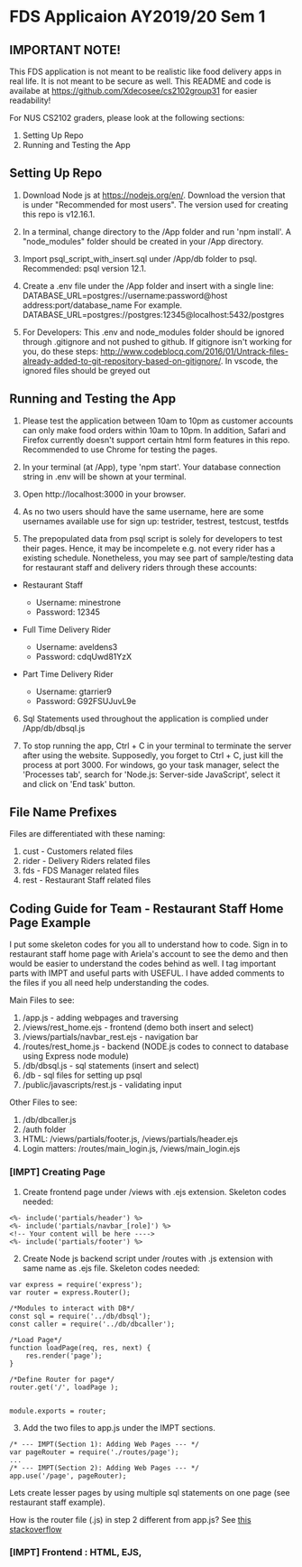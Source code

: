 #  FDS Applicaion AY2019/20 Sem 1

## IMPORTANT NOTE!
This FDS application is not meant to be realistic like food delivery apps in real life. It is not meant to be secure as well. This README and code is availabe at https://github.com/Xdecosee/cs2102group31 for easier readability!

For NUS CS2102 graders, please look at the following sections:
1. Setting Up Repo
2. Running and Testing the App

## Setting Up Repo
1. Download Node js at https://nodejs.org/en/. Download the version that is under "Recommended for most users". The version used for creating this repo is v12.16.1.
2. In a terminal, change directory to the /App folder and run 'npm install'. A "node_modules" folder should be created in your /App directory.

3. Import psql_script_with_insert.sql under /App/db folder to psql. Recommended: psql version 12.1.

4. Create a .env file under the /App folder and insert with a single line: 
DATABASE_URL=postgres://username:password@host address:port/database_name
For example. DATABASE_URL=postgres://postgres:12345@localhost:5432/postgres

5. For Developers: This .env and node_modules folder should be ignored through .gitignore and not pushed to github. If gitignore isn't working for you, do these steps: http://www.codeblocq.com/2016/01/Untrack-files-already-added-to-git-repository-based-on-gitignore/. In vscode, the ignored files should be greyed out

## Running and Testing the App
1. Please test the application between 10am to 10pm as customer accounts can only make food orders within 10am to 10pm. In addition, Safari and Firefox currently doesn't support certain html form features in this repo. Recommended to use Chrome for testing the pages. 

2. In your terminal (at /App), type 'npm start'. Your database connection string in .env will be shown at your terminal. 

3. Open http://localhost:3000 in your browser.

4. As no two users should have the same username, here are some usernames available use for sign up:
testrider, testrest, testcust, testfds 

5. The prepopulated data from psql script is solely for developers to test their pages. Hence, it may be incompelete e.g. not every rider has a existing schedule. Nonetheless, you may see part of sample/testing data for restaurant staff and delivery riders through these accounts:

* Restaurant Staff
	* Username: minestrone
	* Password: 12345

* Full Time Delivery Rider
	* Username: aveldens3
	* Password: cdqUwd81YzX

* Part Time Delivery Rider
	* Username: gtarrier9
	* Password: G92FSUJuvL9e

6. Sql Statements used throughout the application is complied under /App/db/dbsql.js


7. To stop running the app, Ctrl + C in your terminal to terminate the server after using the website. Supposedly, you forget to Ctrl + C, just kill the process at port 3000. For windows, go your task manager, select the 'Processes tab', search for 'Node.js: Server-side JavaScript', select it and click on 'End task' button.

## File Name Prefixes
Files are differentiated with these naming:
1. cust - Customers related files
2. rider - Delivery Riders related files
3. fds - FDS Manager related files
4. rest - Restaurant Staff related files

## Coding Guide for Team - Restaurant Staff Home Page Example
I put some skeleton codes for you all to understand how to code. Sign in to restaurant staff home page with Ariela's account to see the demo and then would be easier to understand the codes behind as well. I tag important parts with IMPT and useful parts with USEFUL. I have added comments to the files if you all need help understanding the codes. 

Main Files to see:
1. /app.js - adding webpages and traversing
2. /views/rest_home.ejs - frontend (demo both insert and select)
3. /views/partials/navbar_rest.ejs - navigation bar
4. /routes/rest_home.js - backend (NODE.js codes to connect to database using Express node module)
5. /db/dbsql.js - sql statements (insert and select)
6. /db - sql files for setting up psql
7. /public/javascripts/rest.js - validating input

Other Files to see:
1. /db/dbcaller.js 
2. /auth folder
3. HTML: /views/partials/footer.js, /views/partials/header.ejs
4. Login matters: /routes/main_login.js, /views/main_login.ejs


### [IMPT] Creating Page

1. Create frontend page under /views with .ejs extension. Skeleton codes needed:

```
<%- include('partials/header') %>
<%- include('partials/navbar_[role]') %>
<!-- Your content will be here ---->
<%- include('partials/footer') %>
```

2. Create Node js backend script under /routes with .js extension with same name as .ejs file. Skeleton codes needed:

```
var express = require('express');
var router = express.Router();

/*Modules to interact with DB*/ 
const sql = require('../db/dbsql');
const caller = require('../db/dbcaller');

/*Load Page*/
function loadPage(req, res, next) {
	res.render('page');
}

/*Define Router for page*/
router.get('/', loadPage );


module.exports = router;
```

3. Add the two files to app.js under the IMPT sections.

```
/* --- IMPT(Section 1): Adding Web Pages --- */
var pageRouter = require('./routes/page');
...
/* --- IMPT(Section 2): Adding Web Pages --- */
app.use('/page', pageRouter);
```

Lets create lesser pages by using multiple sql statements on one page (see restaurant staff example).

How is the router file (.js) in step 2 different from app.js? See [this stackoverflow](https://stackoverflow.com/questions/28305120/differences-between-express-router-and-app-get)

### [IMPT] Frontend : HTML, EJS, <script> javascript(js)

#### HTML and Frontend

Most of the frontend matters (things that user can see) will be using ejs (a node.js templating module) and html. Ejs stuff usually in this tag ```<%%>```.  

Usual HTML Reference (for me): Aside from stackoverflow or other code snippets website, usually I refer to this website https://www.w3schools.com/. 

E.g. Date Time Picker for your forms https://www.w3schools.com/tags/att_input_type_datetime-local.asp

#### Repeating HTML CODES 
I optimized repeating codes through [this guide](https://medium.com/@henslejoseph/ejs-partials-f6f102cb7433) by createing the /views/partials folder. Currently,
for each user role, have their individual navigation bars. 

#### Navigation Bar
Use this guide to build your own nav bar: https://www.w3schools.com/bootstrap4/bootstrap_navbar.asp

#### Styling (CSS)
All pages are  currently using Bootstrap4 css script as seen in header.ejs. I left the default
stylesheet *style.css* under public/stylesheets if required.

#### Javascript Functions
Supposedly you need to include javascript functions for frontend. You may put the codes in either way:
1. put codes in ```<script> ``` tag
2. put codes in a javascript file under public/javascripts and reference the file in your ejs file through ```<script src="javascripts/[filename].js"></script>```

Example is being shown in rest_staff.ejs.


### [IMPT] Backend: Linking to database (Node.js)

As seen in the example files under /routes folder, this is general format of query:
```
caller.query(sql.query.{query_name}, [{param1}, {param2}], (err, data) => {...});
```
1. **sql** is list of database queries from /db/dbsql.js.
2. **caller** is to execute the database query through /db/dbcaller.js.
3. Access the data you retrieved through **data.rows**

4. I implemented multiple calls to select statements on rest_home using [this guide](https://stackoverflow.com/questions/28128323/rendering-view-after-multiple-select-queries-in-express) by
calling various functions when the page loads through ```router.get('/')```

5. Node Modules related to database are pg and dotenv(for keeping database url).

6. **Session values** (e.g. user uid) can be requested though using req.user.{field_name} in your js files for the parameters of the sql statements. A list of session values can be found under /auth/init.js  

### [IMPT] SQL Select + HTML Table, SQL Insert + HTML Forms

For an easy start, use HTML Tables for select statments and HTML Forms to do insert, update, delete statements.

### [IMPT] Debugging Tip

Use **console.log** in your javascript codes (any js files) to check if your variables are taking in the correct values. i.e. console.log(variable_name)

It simply prints varaible contents in your terminal. You can use it to print notifications for youself in the terminal as well e.g. console.log("data inserted into db successfully!); 

### [USEFUL] Validation - can implement after finishing impt parts
Our database has some constraints on attributes e.g. 255 character limit for the attribut value. Like in the example files, you can implement several functions in ```<script>``` tag  to validate the user input before sending it to database.

### [USEFUL] Authentication - can implement after finishing impt parts
Authentication and login matters are user through Passport.js node module. As seen in the example files under /routes folder, ```passport.authMiddleware()``` is called
to check if a user is authorized to access a page. 

Alternatively for authentication, you can try sth like this to test authentication when page loads(not tested, but seen in Nadiah's repo)

```
router.get('/', function(req, res, next) {
	var auth = req.isAuthenticated();
	if (!req.isAuthenticated()) {
		res.redirect('/');
	}
	res.render('page');
});
```


## REFERENCES
1. App.js traverse pages: https://stackoverflow.com/questions/41322217/i-want-to-navigate-to-another-page-in-ejs-using-a-link
2. Past Sem #1: https://github.com/thisisadiyoga/cs2102_ay1819_s2
3. Past Sem #2: https://github.com/ndhuu/Restaurant-Simple-Web
4. Past Sem guide: The first code I did following the guide is in https://github.com/Xdecosee/cs2102group31/tree/backup_one









